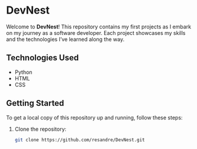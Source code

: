 # DevNest

Welcome to **DevNest**! This repository contains my first projects as I embark on my journey as a software developer. Each project showcases my skills and the technologies I’ve learned along the way.

## Technologies Used

- Python
- HTML
- CSS

## Getting Started

To get a local copy of this repository up and running, follow these steps:

1. Clone the repository:
   ```bash
   git clone https://github.com/resandre/DevNest.git
